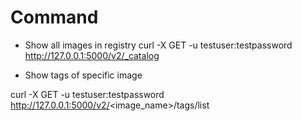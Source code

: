 # Command

- Show all images in registry
curl -X GET -u testuser:testpassword http://127.0.0.1:5000/v2/_catalog

- Show tags of specific image

curl -X GET -u testuser:testpassword http://127.0.0.1:5000/v2/<image_name>/tags/list
